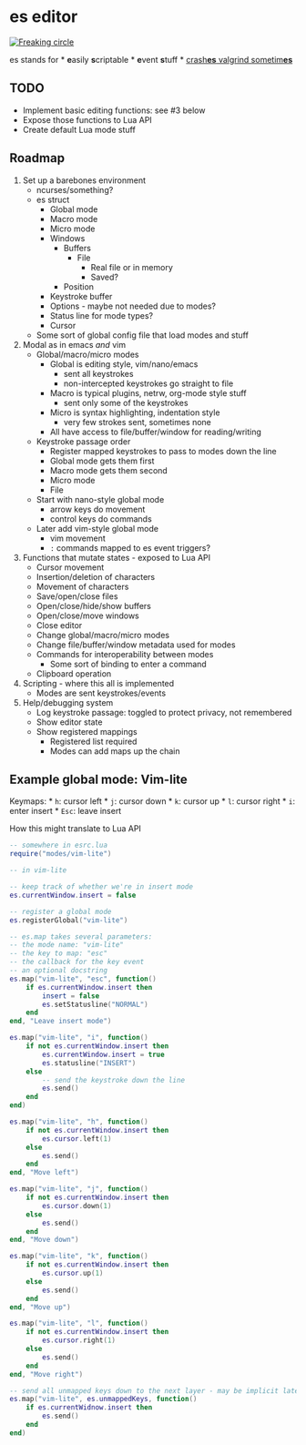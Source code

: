 # es editor

[![Freaking circle](https://circleci.com/gh/cheezgi/es.svg?style=svg)](https://circleci.com/gh/cheezgi/es)

es stands for
    * **e**asily **s**criptable
    * **e**vent **s**tuff
    * [crash**es** valgrind sometim**es**](http://i.imgur.com/rt0c7Ow.png)

## TODO

* Implement basic editing functions: see #3 below
* Expose those functions to Lua API
* Create default Lua mode stuff

## Roadmap

1. Set up a barebones environment
    * ncurses/something?
    * es struct
        * Global mode
        * Macro mode
        * Micro mode
        * Windows
            * Buffers
                * File
                    * Real file or in memory
                    * Saved?
            * Position
        * Keystroke buffer
        * Options - maybe not needed due to modes?
        * Status line for mode types?
        * Cursor
    * Some sort of global config file that load modes and stuff
2. Modal as in emacs *and* vim
    * Global/macro/micro modes
        * Global is editing style, vim/nano/emacs
            * sent all keystrokes
            * non-intercepted keystrokes go straight to file
        * Macro is typical plugins, netrw, org-mode style stuff
            * sent only some of the keystrokes
        * Micro is syntax highlighting, indentation style
            * very few strokes sent, sometimes none
        * All have access to file/buffer/window for reading/writing
    * Keystroke passage order
        * Register mapped keystrokes to pass to modes down the line
        * Global mode gets them first
        * Macro mode gets them second
        * Micro mode
        * File
    * Start with nano-style global mode
        * arrow keys do movement
        * control keys do commands
    * Later add vim-style global mode
        * vim movement
        * `:` commands mapped to es event triggers?
3. Functions that mutate states - exposed to Lua API
    * Cursor movement
    * Insertion/deletion of characters
    * Movement of characters
    * Save/open/close files
    * Open/close/hide/show buffers
    * Open/close/move windows
    * Close editor
    * Change global/macro/micro modes
    * Change file/buffer/window metadata used for modes
    * Commands for interoperability between modes
        * Some sort of binding to enter a command
    * Clipboard operation
4. Scripting - where this all is implemented
    * Modes are sent keystrokes/events
5. Help/debugging system
    * Log keystroke passage: toggled to protect privacy, not remembered
    * Show editor state
    * Show registered mappings
        * Registered list required
        * Modes can add maps up the chain

## Example global mode: Vim-lite

Keymaps:
    * `h`: cursor left
    * `j`: cursor down
    * `k`: cursor up
    * `l`: cursor right
    * `i`: enter insert
    * `Esc`: leave insert

How this might translate to Lua API

```lua
-- somewhere in esrc.lua
require("modes/vim-lite")

-- in vim-lite

-- keep track of whether we're in insert mode
es.currentWindow.insert = false

-- register a global mode
es.registerGlobal("vim-lite")

-- es.map takes several parameters:
-- the mode name: "vim-lite"
-- the key to map: "esc"
-- the callback for the key event
-- an optional docstring
es.map("vim-lite", "esc", function()
    if es.currentWindow.insert then
        insert = false
        es.setStatusline("NORMAL")
    end
end, "Leave insert mode")

es.map("vim-lite", "i", function()
    if not es.currentWindow.insert then
        es.currentWindow.insert = true
        es.statusline("INSERT")
    else
        -- send the keystroke down the line
        es.send()
    end
end)

es.map("vim-lite", "h", function()
    if not es.currentWindow.insert then
        es.cursor.left(1)
    else
        es.send()
    end
end, "Move left")

es.map("vim-lite", "j", function()
    if not es.currentWindow.insert then
        es.cursor.down(1)
    else
        es.send()
    end
end, "Move down")

es.map("vim-lite", "k", function()
    if not es.currentWindow.insert then
        es.cursor.up(1)
    else
        es.send()
    end
end, "Move up")

es.map("vim-lite", "l", function()
    if not es.currentWindow.insert then
        es.cursor.right(1)
    else
        es.send()
    end
end, "Move right")

-- send all unmapped keys down to the next layer - may be implicit later on?
es.map("vim-lite", es.unmappedKeys, function()
    if es.currentWidnow.insert then
        es.send()
    end
end)
```

